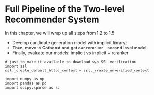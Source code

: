 # Full Pipeline of the Two-level Recommender System

In this chapter, we will wrap up all steps from 1.2 to 1.5:
- Develop candidate generation model with implicit library;
- Then, move to Catboost and get our reranker - second level model
- Finally, evaluate our models: implicit vs implicit + reranker

```
# just to make it available to download w/o SSL verification
import ssl
ssl._create_default_https_context = ssl._create_unverified_context

import numpy as np
import pandas as pd
import scipy.sparse as sp

```